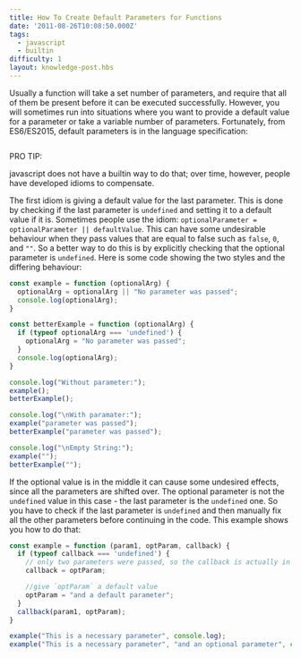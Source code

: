 ```yaml
---
title: How To Create Default Parameters for Functions
date: '2011-08-26T10:08:50.000Z'
tags:
  - javascript
  - builtin
difficulty: 1
layout: knowledge-post.hbs
---
```


Usually a function will take a set number of parameters, and require that all of them be present before it can be executed successfully. However, you will sometimes run into situations where you want to provide a default value for a parameter or take a variable number of parameters. Fortunately, from ES6/ES2015, default parameters is in the language specification:

```js

```

PRO TIP: 



javascript does not have a builtin way to do that; over time, however, people have developed idioms to compensate.

The first idiom is giving a default value for the last parameter. This is done by checking if the last parameter is `undefined` and setting it to a default value if it is. Sometimes people use the idiom: `optionalParameter = optionalParameter || defaultValue`. This can have some undesirable behaviour when they pass values that are equal to false such as `false`, `0`, and `""`. So a better way to do this is by explicitly checking that the optional parameter is `undefined`. Here is some code showing the two styles and the differing behaviour:

```js
const example = function (optionalArg) {
  optionalArg = optionalArg || "No parameter was passed";
  console.log(optionalArg);
}

const betterExample = function (optionalArg) {
  if (typeof optionalArg === 'undefined') {
    optionalArg = "No parameter was passed";
  }
  console.log(optionalArg);
}

console.log("Without parameter:");
example();
betterExample();

console.log("\nWith paramater:");
example("parameter was passed");
betterExample("parameter was passed");

console.log("\nEmpty String:");
example("");
betterExample("");
```

If the optional value is in the middle it can cause some undesired effects, since all the parameters are shifted over. The optional parameter is not the `undefined` value in this case - the last parameter is the `undefined` one. So you have to check if the last parameter is `undefined` and then manually fix all the other parameters before continuing in the code. This example shows you how to do that:

```js
const example = function (param1, optParam, callback) {
  if (typeof callback === 'undefined') {
    // only two parameters were passed, so the callback is actually in `optParam`
    callback = optParam;

    //give `optParam` a default value
    optParam = "and a default parameter";
  }
  callback(param1, optParam);
}

example("This is a necessary parameter", console.log);
example("This is a necessary parameter", "and an optional parameter", console.log);
```
